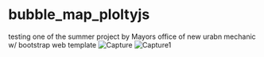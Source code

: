 # bubble_map_ploltyjs
testing one of the summer project by Mayors office of new urabn mechanic
w/ bootstrap web template
![Capture](https://user-images.githubusercontent.com/110462331/227701451-46c554ae-bff2-4a4f-8397-cb525bcc870a.PNG)
![Capture1](https://user-images.githubusercontent.com/110462331/227701455-3384a1f3-4601-42d6-939b-2c66fbfd8496.PNG)
